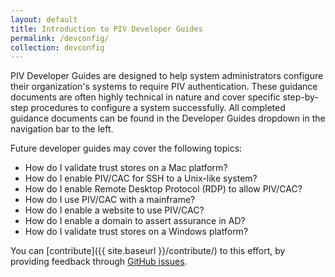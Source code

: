 ```yaml
---
layout: default
title: Introduction to PIV Developer Guides
permalink: /devconfig/
collection: devconfig
---
```


PIV Developer Guides are designed to help system administrators configure their organization's systems to require PIV authentication. These guidance documents are often highly technical in nature and cover specific step-by-step procedures to configure a system successfully. All completed guidance documents can be found in the Developer Guides dropdown in the navigation bar to the left.

Future developer guides may cover the following topics:

* How do I validate trust stores on a Mac platform?
* How do I enable PIV/CAC for SSH to a Unix-like system?
* How do I enable Remote Desktop Protocol (RDP) to allow PIV/CAC?
* How do I use PIV/CAC with a  mainframe?
* How do I enable a website to use PIV/CAC?
* How do I enable a domain to assert assurance in AD?
* How do I validate trust stores on a Windows platform?

You can [contribute]({{ site.baseurl }}/contribute/) to this effort, by providing feedback through [GitHub issues]({{site.github.repository_url}}/issues).
